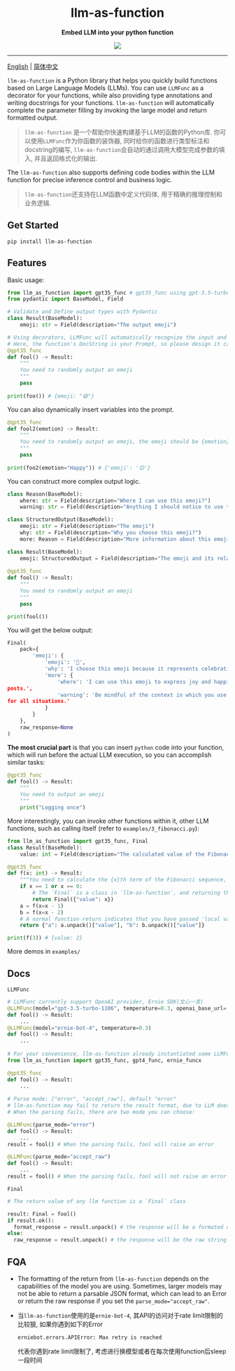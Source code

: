 <div align="center">
  <h1>llm-as-function</h1>
  <p><strong>Embed LLM into your python function</strong></p>
  <p>
        <a href="https://pypi.org/project/llm-as-function/">
      <img src="https://img.shields.io/pypi/v/llm-as-function.svg">
    </a>
  </p>
</div>


--------------------------------------------------------------------------------

[English](./README.md) | [简体中文](./README_cn.md)



`llm-as-function` is a Python library that helps you quickly build functions based on Large Language Models (LLMs). You can use `LLMFunc` as a decorator for your functions, while also providing type annotations and writing docstrings for your functions. `llm-as-function` will automatically complete the parameter filling by invoking the large model and return formatted output.

> `llm-as-function` 是一个帮助你快速构建基于LLM的函数的Python库. 你可以使用`LLMFunc`作为你函数的装饰器, 同时给你的函数进行类型标注和docstring的编写, `llm-as-function`会自动的通过调用大模型完成参数的填入, 并且返回格式化的输出. 

The `llm-as-function` also supports defining code bodies within the LLM function for precise inference control and business logic.

> `llm-as-function`还支持在LLM函数中定义代码体, 用于精确的推理控制和业务逻辑.

## Get Started
```
pip install llm-as-function
```
## Features

Basic usage: 

```python
from llm_as_function import gpt35_func # gpt35_func using gpt-3.5-turbo as the LLM backend
from pydantic import BaseModel, Field

# Validate and Define output types with Pydantic
class Result(BaseModel):
    emoji: str = Field(description="The output emoji")

# Using decorators, LLMFunc will automatically recognize the input and output of your function, as well as the function's docstring.
# Here, the function's DocString is your Prompt, so please design it carefully.
@gpt35_func
def fool() -> Result:
    """
    You need to randomly output an emoji
    """
    pass
  
print(foo()) # {emoji: "😅"}
```

You can also dynamically insert variables into the prompt.

```python
@gpt35_func
def fool2(emotion) -> Result:
    """
    You need to randomly output an emoji, the emoji should be {emotion}
    """
    pass
  
print(foo2(emotion="Happy")) # {'emoji': '😊'}
```

You can construct more complex output logic.

```python
class Reason(BaseModel):
    where: str = Field(description="Where I can use this emoji?")
    warning: str = Field(description="Anything I should notice to use this emoji?")

class StructuredOutput(BaseModel):
    emoji: str = Field(description="The emoji")
    why: str = Field(description="Why you choose this emoji?")
    more: Reason = Field(description="More information about this emoji")

class Result(BaseModel):
    emoji: StructuredOutput = Field(description="The emoji and its related information")
    
@gpt35_func
def fool() -> Result:
    """
    You need to randomly output an emoji
    """
    pass

print(fool())
```

You will get the below output:

```python
Final(
    pack={
        'emoji': {
            'emoji': '🎉',
            'why': 'I choose this emoji because it represents celebration and excitement.',
            'more': {
                'where': 'I can use this emoji to express joy and happiness in messages or social media
posts.',
                'warning': 'Be mindful of the context in which you use this emoji, as it may not be appropriate
for all situations.'
            }
        }
    },
    raw_response=None
)

```

**The most crucial part** is that you can insert `python` code into your function, which will run before the actual LLM execution, so you can accomplish similar tasks:

```python
@gpt35_func
def fool() -> Result:
    """
    You need to output an emoji
    """
    print("Logging once")
```

More interestingly, you can invoke other functions within it, other LLM functions, such as calling itself (refer to `examples/3_fibonacci.py`):

```python
from llm_as_function import gpt35_func, Final
class Result(BaseModel):
    value: int = Field(description="The calculated value of the Fibonacci sequence.")

@gpt35_func
def f(x: int) -> Result:
    """You need to calculate the {x}th term of the Fibonacci sequence, given that you have the values of the two preceding terms, which are {a} and {b}. The method to calculate the {x}th term is by adding the values of the two preceding terms. Please compute the value of the {x}th term."""
    if x == 1 or x == 0:
        # The `Final` is a class in `llm-as-function`, and returning this class indicates that you do not need the large model to process your output. Inside `Final` should be a dictionary, and its format should be the same as the `Result` you defined.
        return Final({"value": x})
    a = f(x=x - 1)
    b = f(x=x - 2)
    # A normal function return indicates that you have passed 'local variables' to the large model, and the variables you return will be inserted into your prompt.
    return {"a": a.unpack()["value"], "b": b.unpack()["value"]}

print(f(3)) # {value: 2}
```

More demos in `examples/`

## Docs

`LLMFunc`

```python
# LLMFunc currently support OpenAI provider, Ernie SDK(文心一言)
@LLMFunc(model="gpt-3.5-turbo-1106", temperature=0.3, openai_base_url=..., openai_api_key=...)
def fool() -> Result:
    ...
@LLMFunc(model="ernie-bot-4", temperature=0.3)
def fool() -> Result:
    ...
    
# For your convenience, llm-as-function already instantiated some LLMFunc
from llm_as_function import gpt35_func, gpt4_func, ernie_funcx

@gpt35_func
def fool() -> Result:
    ...
    
# Parse mode: ["error", "accept_raw"], default "error"
# llm-as-function may fail to return the result format, due to LLM doesn't always obey
# When the parsing fails, there are two mode you can choose:

@LLMFunc(parse_mode="error")
def fool() -> Result:
    ...
result = fool() # When the parsing fails, fool will raise an error

@LLMFunc(parse_mode="accept_raw")
def fool() -> Result:
    ...
result = fool() # When the parsing fails, fool will not raise an error but return the raw response of LLM, refer to the `Final` class
```

`Final`

```python
# The return value of any llm function is a `Final` class

result: Final = fool()
if result.ok():
  format_response = result.unpack() # the response will be a formated dict
else:
  raw_response = result.unpack() # the response will be the raw string result from LLM
```

## FQA

* The formatting of the return from `llm-as-function` depends on the capabilities of the model you are using. Sometimes, larger models may not be able to return a parsable JSON format, which can lead to an Error or return the raw response if you set the `parse_mode="accept_raw"`.

* 当`llm-as-function`使用的是`ernie-bot-4`, 其API的访问对于rate limit限制的比较狠, 如果你遇到如下的Error

  ```
  erniebot.errors.APIError: Max retry is reached
  ```

  代表你遇到rate limit限制了, 考虑进行换模型或者在每次使用function后sleep一段时间
